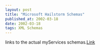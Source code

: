 ```yaml
---
layout: post
title: "Microsoft Hailstorm Schemas"
published_at: 2002-03-18
date: 2002-03-18
tags: XML Schemas
---
```


links to the actual myServices schemas.[Link](http://groups.yahoo.com/group/ms-hailstorm/message/238)  